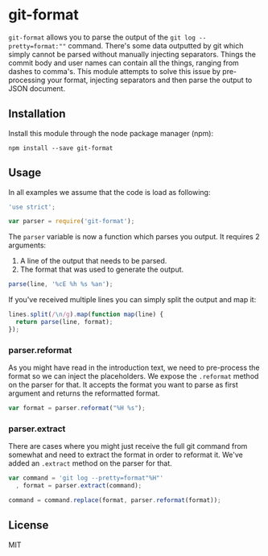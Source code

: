 # git-format

`git-format` allows you to parse the output of the `git log --pretty=format:""`
command. There's some data outputted by git which simply cannot be parsed
without manually injecting separators. Things the commit body and user names can
contain all the things, ranging from dashes to comma's. This module attempts to
solve this issue by pre-processing your format, injecting separators and then
parse the output to JSON document.

## Installation

Install this module through the node package manager (npm):

```
npm install --save git-format
```

## Usage

In all examples we assume that the code is load as following:

```js
'use strict';

var parser = require('git-format');
```

The `parser` variable is now a function which parses you output. It requires
2 arguments:

1. A line of the output that needs to be parsed.
2. The format that was used to generate the output.

```js
parse(line, '%cE %h %s %an');
```

If you've received multiple lines you can simply split the output and map it:

```js
lines.split(/\n/g).map(function map(line) {
  return parse(line, format);
});
```

### parser.reformat

As you might have read in the introduction text, we need to pre-process the
format so we can inject the placeholders. We expose the `.reformat` method on
the parser for that. It accepts the format you want to parse as first argument
and returns the reformatted format.

```js
var format = parser.reformat("%H %s");
```

### parser.extract

There are cases where you might just receive the full git command from somewhat
and need to extract the format in order to reformat it. We've added an `.extract`
method on the parser for that.

```js
var command = 'git log --pretty=format"%H"'
  , format = parser.extract(command);

command = command.replace(format, parser.reformat(format));
```

## License

MIT
